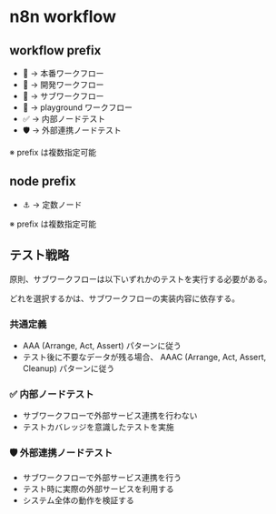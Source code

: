 # n8n workflow

## workflow prefix

- 🚀 -> 本番ワークフロー
- 🚧 -> 開発ワークフロー
- 🧩 -> サブワークフロー
- 🎠 -> playground ワークフロー
- ✅ -> 内部ノードテスト
- 🛡️ -> 外部連携ノードテスト

※ prefix は複数指定可能

## node prefix

- ⚓️ -> 定数ノード

※ prefix は複数指定可能

## テスト戦略

原則、サブワークフローは以下いずれかのテストを実行する必要がある。

どれを選択するかは、サブワークフローの実装内容に依存する。

### 共通定義

- AAA (Arrange, Act, Assert) パターンに従う
- テスト後に不要なデータが残る場合、 AAAC (Arrange, Act, Assert, Cleanup) パターンに従う

### ✅ 内部ノードテスト

- サブワークフローで外部サービス連携を行わない
- テストカバレッジを意識したテストを実施

### 🛡️ 外部連携ノードテスト

- サブワークフローで外部サービス連携を行う
- テスト時に実際の外部サービスを利用する
- システム全体の動作を検証する
